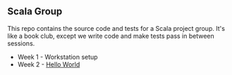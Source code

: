 ## Scala Group

This repo contains the source code and tests for a Scala project group. It's like a book club, except we write code and make tests pass in between sessions.

- Week 1 - Workstation setup
- Week 2 - [Hello World](hello/)
